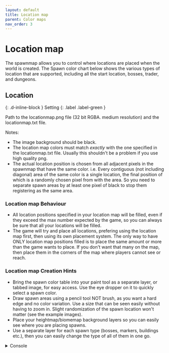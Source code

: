 ```yaml
---
layout: default
title: Location map
parent: Color maps
nav_order: 3
---
```


# Location map

The spawnmap allows you to control where locations are placed when the world is created. The Spawn color chart below shows the various types of location that are supported, including all the start location, bosses, trader, and dungeons.

## Location

{: .d-inline-block }
Setting
{: .label .label-green }

Path to the locationmap.png file (32 bit RGBA. medium resolution) and the locationmap.txt file.

Notes:

* The image background should be black.
* The location map colors must match *exactly* with the one specified in the locationmap.txt file. Usually this shouldn't be a problem if you use high quality png.
* The actual location position is chosen from all adjacent pixels in the spawnmap that have the same color. i.e. Every contiguous (not including diagonal) area of the same color is a single location, the final position of which is a randomly chosen pixel from with the area. So you need to separate spawn areas by at least one pixel of black to stop them registering as the same area.


### Location map Behaviour

* All location positions specified in your location map will be filled, even if they exceed the max number expected by the game, so you can always be sure that all your locations will be filled.
* The game will try and place all locations, prefering using the location map first, then using its own placement system. The only way to have ONLY location map positions filled is to place the same amount or more than the game wants to place. If you don't want that many on the map, then place them in the corners of the map where players cannot see or reach.

### Location map Creation Hints

* Bring the spawn color table into your paint tool as a separate layer, or tabbed image, for easy access. Use the eye dropper on it to quickly select a spawn color.
* Draw spawn areas using a pencil tool NOT brush, as you want a hard edge and no color variation. Use a size that can be seen easily without having to zoom in. Slight randomization of the spawn location won't matter (see the example images).
* Place your heightmap/biomemap background layers so you can easily see where you are placing spawns.
* Use a separate layer for each spawn type (bosses, markers, buildings etc.), then you can easily change the type of all of them in one go.

<details class="console" markdown="block">
<summary>
Console
</summary>
Command: `bc param s fn`
<img src="../images/console/bc-param-s-fn.gif" />
</details>
